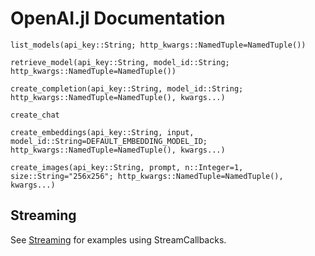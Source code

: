 # OpenAI.jl Documentation

```@docs
list_models(api_key::String; http_kwargs::NamedTuple=NamedTuple())
```

```@docs
retrieve_model(api_key::String, model_id::String; http_kwargs::NamedTuple=NamedTuple())
```

```@docs
create_completion(api_key::String, model_id::String; http_kwargs::NamedTuple=NamedTuple(), kwargs...)
```

```@docs
create_chat
```

```@docs
create_embeddings(api_key::String, input, model_id::String=DEFAULT_EMBEDDING_MODEL_ID; http_kwargs::NamedTuple=NamedTuple(), kwargs...)
```

```@docs
create_images(api_key::String, prompt, n::Integer=1, size::String="256x256"; http_kwargs::NamedTuple=NamedTuple(), kwargs...)
```

## Streaming

See [Streaming](streaming.md) for examples using StreamCallbacks.
